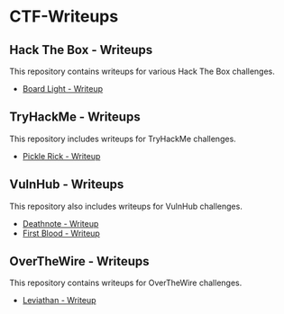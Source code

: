 # CTF-Writeups

## Hack The Box - Writeups
This repository contains writeups for various Hack The Box challenges.

- [Board Light - Writeup](HacktheBox/BoardLight/BoardLight.md)

## TryHackMe - Writeups
This repository includes writeups for TryHackMe challenges.

- [Pickle Rick - Writeup](TryHackMe/PickleRick/PickleRick.md)

## VulnHub - Writeups
This repository also includes writeups for VulnHub challenges.

- [Deathnote - Writeup](VulnHub/Deathnote/Deathnote.md)
- [First Blood - Writeup](VulnHub/FirstBlood/FirstBlood.md)

## OverTheWire - Writeups
This repository contains writeups for OverTheWire challenges.

- [Leviathan - Writeup](OverTheWire/Leviathan/Leviathan.md)